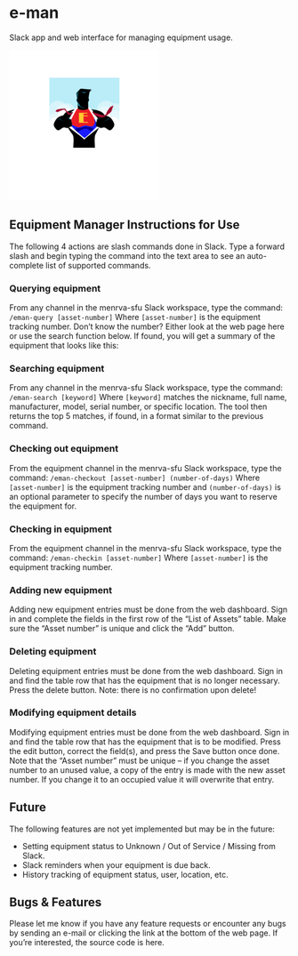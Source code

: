 # e-man
Slack app and web interface for managing equipment usage.

![e-man Logo](https://raw.githubusercontent.com/bretthannigan/e-man/master/views/icons/mstile-150x150.png "E-man manages equipment like a superhero!")

## Equipment Manager Instructions for Use

The following 4 actions are slash commands done in Slack. Type a forward slash and begin typing the command into the text area to see an auto-complete list of supported commands.

### Querying equipment

From any channel in the menrva-sfu Slack workspace, type the command:
`/eman-query [asset-number]`
Where `[asset-number]` is the equipment tracking number. Don’t know the number? Either look at the web page here or use the search function below. If found, you will get a summary of the equipment that looks like this:

### Searching equipment

From any channel in the menrva-sfu Slack workspace, type the command:
`/eman-search [keyword]`
Where `[keyword]` matches the nickname, full name, manufacturer, model, serial number, or specific location. The tool then returns the top 5 matches, if found, in a format similar to the previous command.

### Checking out equipment

From the equipment channel in the menrva-sfu Slack workspace, type the command:
`/eman-checkout [asset-number] (number-of-days)`
Where `[asset-number]` is the equipment tracking number and `(number-of-days)` is an optional parameter to specify the number of days you want to reserve the equipment for.

### Checking in equipment

From the equipment channel in the menrva-sfu Slack workspace, type the command:
`/eman-checkin [asset-number]`
Where `[asset-number]` is the equipment tracking number.

### Adding new equipment

Adding new equipment entries must be done from the web dashboard. Sign in and complete the fields in the first row of the “List of Assets” table. Make sure the “Asset number” is unique and click the “Add” button.

### Deleting equipment

Deleting equipment entries must be done from the web dashboard. Sign in and find the table row that has the equipment that is no longer necessary. Press the delete button. Note: there is no confirmation upon delete!

### Modifying equipment details

Modifying equipment entries must be done from the web dashboard. Sign in and find the table row that has the equipment that is to be modified. Press the edit button, correct the field(s), and press the Save button once done. Note that the “Asset number” must be unique – if you change the asset number to an unused value, a copy of the entry is made with the new asset number. If you change it to an occupied value it will overwrite that entry.

## Future 

The following features are not yet implemented but may be in the future:
-	Setting equipment status to Unknown / Out of Service / Missing from Slack.
-	Slack reminders when your equipment is due back.
-	History tracking of equipment status, user, location, etc.

## Bugs & Features

Please let me know if you have any feature requests or encounter any bugs by sending an e-mail or clicking the link at the bottom of the web page. If you’re interested, the source code is here.
